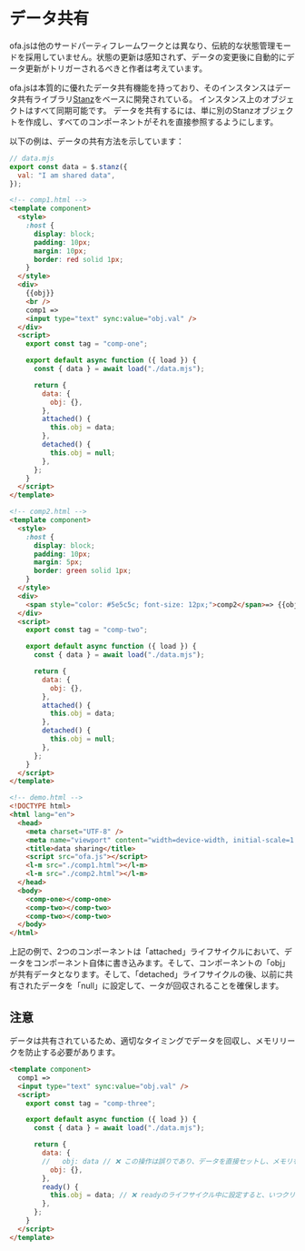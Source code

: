# データ共有

ofa.jsは他のサードパーティフレームワークとは異なり、伝統的な状態管理モードを採用していません。状態の更新は感知されず、データの変更後に自動的にデータ更新がトリガーされるべきと作者は考えています。

ofa.jsは本質的に優れたデータ共有機能を持っており、そのインスタンスはデータ共有ライブラリ[Stanz](https://github.com/kirakiray/stanz)をベースに開発されている。 インスタンス上のオブジェクトはすべて同期可能です。 データを共有するには、単に別のStanzオブジェクトを作成し、すべてのコンポーネントがそれを直接参照するようにします。

以下の例は、データの共有方法を示しています：

```javascript
// data.mjs
export const data = $.stanz({
  val: "I am shared data",
});
```

```html
<!-- comp1.html -->
<template component>
  <style>
    :host {
      display: block;
      padding: 10px;
      margin: 10px;
      border: red solid 1px;
    }
  </style>
  <div>
    {{obj}}
    <br />
    comp1 =>
    <input type="text" sync:value="obj.val" />
  </div>
  <script>
    export const tag = "comp-one";

    export default async function ({ load }) {
      const { data } = await load("./data.mjs");

      return {
        data: {
          obj: {},
        },
        attached() {
          this.obj = data;
        },
        detached() {
          this.obj = null;
        },
      };
    }
  </script>
</template>
```

```html
<!-- comp2.html -->
<template component>
  <style>
    :host {
      display: block;
      padding: 10px;
      margin: 5px;
      border: green solid 1px;
    }
  </style>
  <div>
    <span style="color: #5e5c5c; font-size: 12px;">comp2</span>=> {{obj.val}}
  </div>
  <script>
    export const tag = "comp-two";

    export default async function ({ load }) {
      const { data } = await load("./data.mjs");

      return {
        data: {
          obj: {},
        },
        attached() {
          this.obj = data;
        },
        detached() {
          this.obj = null;
        },
      };
    }
  </script>
</template>
```

```html
<!-- demo.html -->
<!DOCTYPE html>
<html lang="en">
  <head>
    <meta charset="UTF-8" />
    <meta name="viewport" content="width=device-width, initial-scale=1.0" />
    <title>data sharing</title>
    <script src="ofa.js"></script>
    <l-m src="./comp1.html"></l-m>
    <l-m src="./comp2.html"></l-m>
  </head>
  <body>
    <comp-one></comp-one>
    <comp-two></comp-two>
    <comp-two></comp-two>
  </body>
</html>
```

上記の例で、2つのコンポーネントは「attached」ライフサイクルにおいて、データをコンポーネント自体に書き込みます。そして、コンポーネントの「obj」が共有データとなります。そして、「detached」ライフサイクルの後、以前に共有されたデータを「null」に設定して、ータが回収されることを確保します。

## 注意

データは共有されているため、適切なタイミングでデータを回収し、メモリリークを防止する必要があります。

```html
<template component>
  comp1 =>
  <input type="text" sync:value="obj.val" />
  <script>
    export const tag = "comp-three";

    export default async function ({ load }) {
      const { data } = await load("./data.mjs");

      return {
        data: {
        //   obj: data // ❌ この操作は誤りであり、データを直接セットし、メモリを再生することができず、リークにつながる。
          obj: {},
        },
        ready() {
          this.obj = data; // ❌ readyのライフサイクル中に設定すると、いつクリアされるのかがわからなくなり、メモリー・リークにつながる可能性がある。 最も安全な方法は、attachedライフサイクル中に設定し、detached後に削除することである。
        },
      };
    }
  </script>
</template>
```
